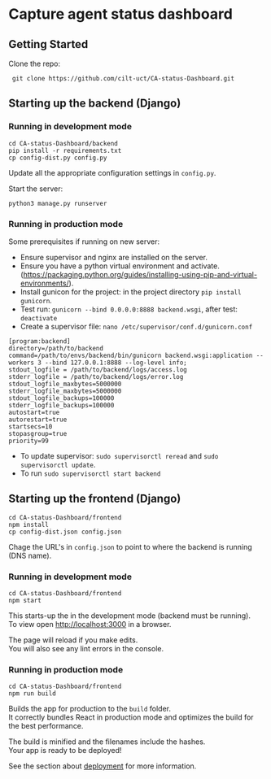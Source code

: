 # Capture agent status dashboard

## Getting Started

Clone the repo:
```
 git clone https://github.com/cilt-uct/CA-status-Dashboard.git
``` 

## Starting up the backend (Django)

### Running in development mode
```
cd CA-status-Dashboard/backend
pip install -r requirements.txt
cp config-dist.py config.py
```

Update all the appropriate configuration settings in `config.py`.

Start the server:
```
python3 manage.py runserver
```

### Running in production mode

Some prerequisites if running on new server:
* Ensure supervisor and nginx are installed on the server.
* Ensure you have a python virtual environment and activate. (https://packaging.python.org/guides/installing-using-pip-and-virtual-environments/).
* Install gunicon for the project: in the project directory `pip install gunicorn`.
* Test run: `gunicorn --bind 0.0.0.0:8888 backend.wsgi`, after test: `deactivate`
* Create a supervisor file: `nano /etc/supervisor/conf.d/gunicorn.conf`

```
[program:backend]
directory=/path/to/backend
command=/path/to/envs/backend/bin/gunicorn backend.wsgi:application --workers 3 --bind 127.0.0.1:8888 --log-level info;
stdout_logfile = /path/to/backend/logs/access.log
stderr_logfile = /path/to/backend/logs/error.log
stdout_logfile_maxbytes=5000000
stderr_logfile_maxbytes=5000000
stdout_logfile_backups=100000
stderr_logfile_backups=100000
autostart=true
autorestart=true
startsecs=10
stopasgroup=true
priority=99
```

* To update supervisor: `sudo supervisorctl reread` and `sudo supervisorctl update`.
* To run `sudo supervisorctl start backend`

## Starting up the frontend (Django)

``` 
cd CA-status-Dashboard/frontend
npm install
cp config-dist.json config.json
```

Chage the URL's in `config.json` to point to where the backend is running (DNS name).

### Running in development mode
```
cd CA-status-Dashboard/frontend
npm start
```

This starts-up the in the development mode (backend must be running).\
To view open [http://localhost:3000](http://localhost:3000) in a browser.

The page will reload if you make edits.\
You will also see any lint errors in the console.

### Running in production mode
```
cd CA-status-Dashboard/frontend
npm run build
```
Builds the app for production to the `build` folder.\
It correctly bundles React in production mode and optimizes the build for the best performance.

The build is minified and the filenames include the hashes.\
Your app is ready to be deployed!

See the section about [deployment](https://facebook.github.io/create-react-app/docs/deployment) for more information.
